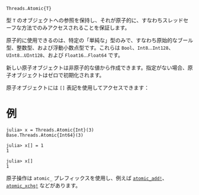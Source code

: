 ```
Threads.Atomic{T}
```

型 `T` のオブジェクトへの参照を保持し、それが原子的に、すなわちスレッドセーフな方法でのみアクセスされることを保証します。

原子的に使用できるのは、特定の「単純な」型のみで、すなわち原始的なブール型、整数型、および浮動小数点型です。これらは `Bool`、`Int8`...`Int128`、`UInt8`...`UInt128`、および `Float16`...`Float64` です。

新しい原子オブジェクトは非原子的な値から作成できます。指定がない場合、原子オブジェクトはゼロで初期化されます。

原子オブジェクトには `[]` 表記を使用してアクセスできます：

# 例

```jldoctest
julia> x = Threads.Atomic{Int}(3)
Base.Threads.Atomic{Int64}(3)

julia> x[] = 1
1

julia> x[]
1
```

原子操作は `atomic_` プレフィックスを使用し、例えば [`atomic_add!`](@ref)、[`atomic_xchg!`](@ref) などがあります。
